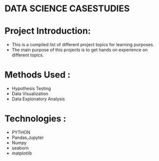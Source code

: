 # DATA SCIENCE CASESTUDIES

# Project Introduction:
	
* This is a compiled list of different project topics for learning purposes.
* The main purpose of this projects is to get hands on experience on different topics.
	
# Methods Used :
	
* Hypothesis Testing
* Data Visualization
* Data Explonatory Analysis
			
# Technologies :
	
* PYTHON 
* Pandas,Jupyter
* Numpy			
* seaborn
* matplotlib
						
